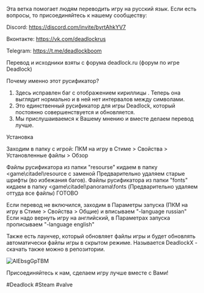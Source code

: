 Эта ветка помогает людям переводить игру на русский язык. 
Если есть вопросы, то присоединяйтесь к нашему сообществу: 

Discord: https://discord.com/invite/byrtAhkYV7 

Вконтакте: https://vk.com/deadlockrus

Telegram: https://t.me/deadlockboom

Перевод и исходники взяты с форума deadlock.ru (форум по игре Deadlock)


Почему именно этот русификатор?

1) Здесь исправлен баг с отображением кириллицы . Теперь она выглядит нормально и в ней нет интервалов между символами.
2) Это единственный русификатор для игры Deadlock, который постоянно совершенствуется и обновляется.
3) Мы прислушаиваемся к Вашему мнению и вместе делаем перевод лучше.


Установка​

Заходим в папку с игрой:
ПКМ на игру в Стиме > Свойства > Установленные файлы > Обзор

Файлы русификатора из папки "resourse" кидаем в папку <game\citadel\resource с заменой
Предварительно удаляем старые шрифты (во избежания багов).
Файлы русификатора из папки "fonts" кидаем в папку <game\citadel\panorama\fonts (Предварительно удаляем оттуда все файлы)
ГОТОВО

Если перевод не включился, заходим в Параметры запуска (ПКМ на игру в Стиме > Свойства > Общие) и вписываем "-language russian"
Если надо вернуть игру на английский, в Параметрах запуска прописываем "-language english"

Также есть лаунчер, который  обновляет файлы игры и будет обновлять автоматически файлы игры в скрытом режиме.
Называется DeadlockX - скачать также можно в репозитории.

![AlEbsgGpTBM](https://github.com/user-attachments/assets/48de3c5d-5b27-47a3-93e4-e546935b5cfe)


Присоединяйтесь к нам, сделаем игру лучше вместе с Вами!

#Deadlock #Steam #valve
